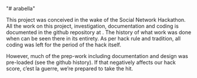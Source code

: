 "# arabella" 

This project was conceived in the wake of the Social Network Hackathon.  All the work on this project, investigation, documentation and coding is documented in the github repository at <link>.  The history of what work was done when can be seen there in its entirety.  As per hack rule and tradition, all coding was left for the period of the hack itself.  

However, much of the prep-work including documentation and design was pre-loaded (see the github history).  If that negatively affects our hack score, c’est la guerre, we’re prepared to take the hit.